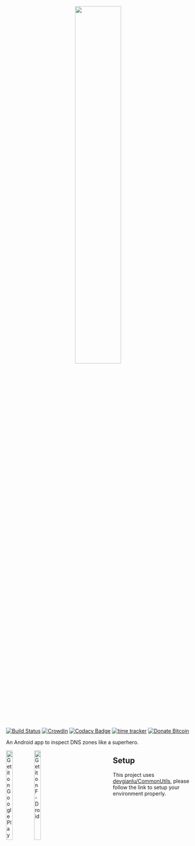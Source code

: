 <h1 align=center>
<img src="Graphics/Banner.png" width=50%>
</h1>

[![Build Status](https://travis-ci.com/devgianlu/DNSHero.svg?branch=master)](https://travis-ci.com/devgianlu/DNSHero)
[![Crowdin](https://badges.crowdin.net/dnshero/localized.svg)](https://crowdin.com/project/dnshero)
[![Codacy Badge](https://api.codacy.com/project/badge/Grade/370276fbf50d4c7cad8c3bb1cb91ec59)](https://www.codacy.com/manual/devgianlu/DNSHero?utm_source=github.com&amp;utm_medium=referral&amp;utm_content=devgianlu/DNSHero&amp;utm_campaign=Badge_Grade)
[![time tracker](https://wakatime.com/badge/github/devgianlu/DNSHero.svg)](https://wakatime.com/badge/github/devgianlu/DNSHero)
[![Donate Bitcoin](https://img.shields.io/badge/donate-bitcoin-orange.svg)](https://gianlu.xyz/donate/)

An Android app to inspect DNS zones like a superhero.

<div style='float:left'>
<a href='https://play.google.com/store/apps/details?id=com.gianlu.dnshero&pcampaignid=MKT-Other-global-all-co-prtnr-py-PartBadge-Mar2515-1'><img alt='Get it on Google Play' src='https://play.google.com/intl/en_us/badges/images/generic/en_badge_web_generic.png' width='25%' /></a>
<a href='https://f-droid.org/app/com.gianlu.dnshero'><img src='https://f-droid.org/badge/get-it-on.png' alt='Get it on F-Droid' width='25%' /></a>
</div>


## Setup
This project uses [devgianlu/CommonUtils](https://github.com/devgianlu/CommonUtils), please follow the link to setup your environment properly.
